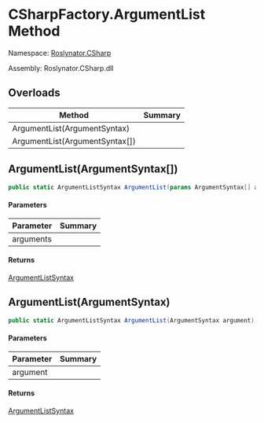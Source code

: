 # CSharpFactory\.ArgumentList Method

Namespace: [Roslynator.CSharp](../../README.md)

Assembly: Roslynator\.CSharp\.dll

## Overloads

| Method | Summary |
| ------ | ------- |
| ArgumentList\(ArgumentSyntax\) | |
| ArgumentList\(ArgumentSyntax\[\]\) | |

## ArgumentList\(ArgumentSyntax\[\]\)

```csharp
public static ArgumentListSyntax ArgumentList(params ArgumentSyntax[] arguments)
```

#### Parameters

| Parameter | Summary |
| --------- | ------- |
| arguments | |

#### Returns

[ArgumentListSyntax](https://docs.microsoft.com/en-us/dotnet/api/microsoft.codeanalysis.csharp.syntax.argumentlistsyntax)


## ArgumentList\(ArgumentSyntax\)

```csharp
public static ArgumentListSyntax ArgumentList(ArgumentSyntax argument)
```

#### Parameters

| Parameter | Summary |
| --------- | ------- |
| argument | |

#### Returns

[ArgumentListSyntax](https://docs.microsoft.com/en-us/dotnet/api/microsoft.codeanalysis.csharp.syntax.argumentlistsyntax)


